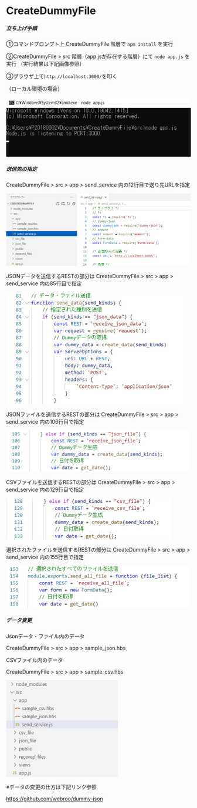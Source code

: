 # CreateDummyFile

##### 立ち上げ手順

①コマンドプロンプト上 CreateDummyFile 階層で   `npm install`  を実行

②CreateDummyFile > src 階層（app.jsが存在する階層）にて  `node app.js`  を実行
（実行結果は下記画像参照）

③ブラウザ上で`http://localhost:3000/`を叩く

（ローカル環境の場合）

[![コマンドプロンプト](image-20220106092808095.png)](https://github.com/yoshimitsutakayuki/Images/blob/main/image-20220106092808095.png?raw=true) 



##### 送信先の指定

CreateDummyFile > src > app > send_service 内の12行目で送り先URLを指定

[![URL指定](image-20220106095249298.png)](https://github.com/yoshimitsutakayuki/Images/blob/main/image-20220106095249298.png?raw=true) 



JSONデータを送信するRESTの部分は CreateDummyFile > src > app > send_service 内の85行目で指定

[![JSONデータ：REST指定](image-20220106095540934.png)](https://github.com/yoshimitsutakayuki/Images/blob/main/image-20220106095540934.png?raw=true) 



JSONファイルを送信するRESTの部分は CreateDummyFile > src > app > send_service 内の106行目で指定

[![JSONファイル：REST指定](image-20220106095807271.png)](https://github.com/yoshimitsutakayuki/Images/blob/main/image-20220106095807271.png?raw=true) 



CSVファイルを送信するRESTの部分は CreateDummyFile > src > app > send_service 内の129行目で指定

[![CSVファイル：REST指定](image-20220106100031166.png)](https://github.com/yoshimitsutakayuki/Images/blob/main/image-20220106100031166.png?raw=true) 



選択されたファイルを送信するRESTの部分は CreateDummyFile > src > app > send_service 内の155行目で指定

[![選択されたファイル：REST指定](image-20220106100218221.png)](https://github.com/yoshimitsutakayuki/Images/blob/main/image-20220106100218221.png?raw=true) 



##### データ変更

Jsonデータ・ファイル内のデータ

CreateDummyFile > src > app > sample_json.hbs



CSVファイル内のデータ

CreateDummyFile > src > app > sample_csv.hbs

[![データ変更](image-20220106100613200.png)](https://github.com/yoshimitsutakayuki/Images/blob/main/image-20220106100613200.png?raw=true) 

※データの変更の仕方は下記リンク参照

https://github.com/webroo/dummy-json
